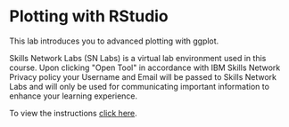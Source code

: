 # Plotting with RStudio

This lab introduces you to advanced plotting with ggplot. 

Skills Network Labs (SN Labs) is a virtual lab environment used in this course.  Upon clicking "Open Tool" in accordance with IBM Skills Network Privacy policy your Username and Email will be passed to Skills Network Labs and will only be used for communicating important information to enhance your learning experience.

To view the instructions [click here](https://cf-courses-data.s3.us.cloud-object-storage.appdomain.cloud/IBMDeveloperSkillsNetwork-DS0105EN-SkillsNetwork/labs/Module2/Plotting%20with%20ggplot.md.html?origin=www.coursera.org).